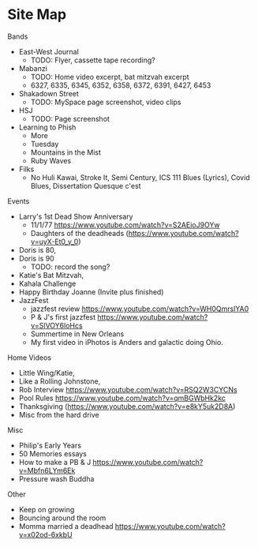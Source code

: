 # Site Map

Bands
  * East-West Journal
    * TODO: Flyer, cassette tape recording? 
  * Mabanzi
    * TODO: Home video excerpt, bat mitzvah excerpt
    * 6327, 6335, 6345, 6352, 6358, 6372, 6391, 6427, 6453
  * Shakadown Street
    * TODO: MySpace page screenshot, video clips
  * HSJ
    * TODO: Page screenshot
  * Learning to Phish
      * More
      * Tuesday
      * Mountains in the Mist
      * Ruby Waves
  * Filks
    * No Huli Kawai, Stroke It, Semi Century, ICS 111 Blues (Lyrics), Covid Blues, Dissertation Quesque c'est

Events
  * Larry's 1st Dead Show Anniversary
    * 11/1/77 https://www.youtube.com/watch?v=S2AEioJ9OYw
    * Daughters of the deadheads (https://www.youtube.com/watch?v=uyX-Et0_y_0)
  * Doris is 80,
  * Doris is 90 
    * TODO: record the song? 
  * Katie's Bat Mitzvah,
  * Kahala Challenge
  * Happy Birthday Joanne  (Invite plus finished)
  * JazzFest
    * jazzfest review https://www.youtube.com/watch?v=WH0QmrslYA0
    * P & J's first jazzfest https://www.youtube.com/watch?v=SIVOY6loHcs
    * Summertime in New Orleans 
    * My first video in iPhotos is Anders and galactic doing Ohio.

Home Videos
  * Little Wing/Katie,
  * Like a Rolling Johnstone,
  * Rob Interview https://www.youtube.com/watch?v=RSQ2W3CYCNs
  * Pool Rules https://www.youtube.com/watch?v=qmBGWbHk2kc
  * Thanksgiving (https://www.youtube.com/watch?v=e8kY5uk2D8A)
  * Misc from the hard drive

Misc
  * Philip's Early Years
  * 50 Memories essays
  * How to make a PB & J https://www.youtube.com/watch?v=Mbfn6LYm6Ek
  * Pressure wash Buddha

Other
  * Keep on growing
  * Bouncing around the room
  * Momma married a deadhead https://www.youtube.com/watch?v=x02od-6xkbU


